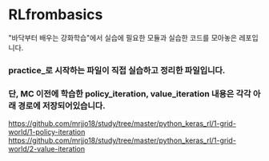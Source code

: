 # RLfrombasics



"바닥부터 배우는 강화학습"에서 실습에 필요한 모듈과
실습한 코드를 모아놓은 레포입니다.

### practice_로 시작하는 파일이 직접 실습하고 정리한 파일입니다.

### 단, MC 이전에 학습한 policy_iteration, value_iteration 내용은 각각 아래 경로에 저장되어있습니다.
https://github.com/mrjjo18/study/tree/master/python_keras_rl/1-grid-world/1-policy-iteration
https://github.com/mrjjo18/study/tree/master/python_keras_rl/1-grid-world/2-value-iteration
